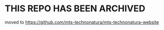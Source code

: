 # THIS REPO HAS BEEN ARCHIVED

moved to https://github.com/mts-technonatura/mts-technonatura-website
